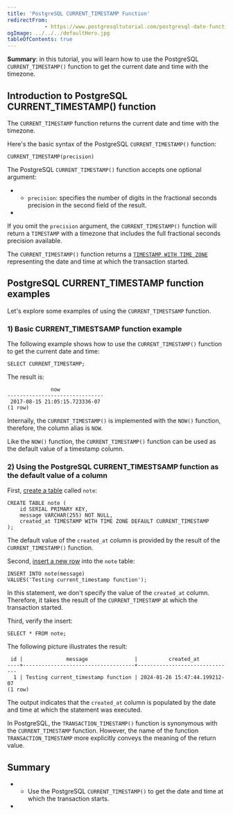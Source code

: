 ```yaml
---
title: 'PostgreSQL CURRENT_TIMESTAMP Function'
redirectFrom: 
            - https://www.postgresqltutorial.com/postgresql-date-functions/postgresql-current_timestamp/
ogImage: ../../../defaultHero.jpg
tableOfContents: true
---
```


**Summary**: in this tutorial, you will learn how to use the PostgreSQL `CURRENT_TIMESTAMP()` function to get the current date and time with the timezone.



## Introduction to PostgreSQL CURRENT_TIMESTAMP() function



The `CURRENT_TIMESTAMP` function returns the current date and time with the timezone.



Here's the basic syntax of the PostgreSQL `CURRENT_TIMESTAMP()` function:



```
CURRENT_TIMESTAMP(precision)
```



The PostgreSQL `CURRENT_TIMESTAMP()` function accepts one optional argument:



- - `precision`: specifies the number of digits in the fractional seconds precision in the second field of the result.
- 


If you omit the `precision` argument, the `CURRENT_TIMESTAMP()` function will return a `TIMESTAMP` with a timezone that includes the full fractional seconds precision available.



The `CURRENT_TIMESTAMP()` function returns a [`TIMESTAMP WITH TIME ZONE`](/docs/postgresql/postgresql-timestamp) representing the date and time at which the transaction started.



## PostgreSQL CURRENT_TIMESTAMP function examples



Let's explore some examples of using the `CURRENT_TIMESTSAMP` function.



### 1) Basic CURRENT_TIMESTSAMP function example



The following example shows how to use the `CURRENT_TIMESTAMP()` function to get the current date and time:



```
SELECT CURRENT_TIMESTAMP;
```



The result is:



```
              now
-------------------------------
 2017-08-15 21:05:15.723336-07
(1 row)
```



Internally, the `CURRENT_TIMESTAMP()` is implemented with the `NOW()` function, therefore, the column alias is `NOW`.



Like the `NOW()` function, the `CURRENT_TIMESTAMP()` function can be used as the default value of a timestamp column.



### 2) Using the PostgreSQL CURRENT_TIMESTSAMP function as the default value of a column



First, [create a table](/docs/postgresql/postgresql-create-table) called `note`:



```
CREATE TABLE note (
    id SERIAL PRIMARY KEY,
    message VARCHAR(255) NOT NULL,
    created_at TIMESTAMP WITH TIME ZONE DEFAULT CURRENT_TIMESTAMP
);
```



The default value of the `created_at` column is provided by the result of the `CURRENT_TIMESTAMP()` function.



Second, [insert a new row](/docs/postgresql/postgresql-insert) into the `note` table:



```
INSERT INTO note(message)
VALUES('Testing current_timestamp function');
```



In this statement, we don't specify the value of the `created_at` column. Therefore, it takes the result of the `CURRENT_TIMESTAMP` at which the transaction started.



Third, verify the insert:



```
SELECT * FROM note;
```



The following picture illustrates the result:



```
 id |              message               |          created_at
----+------------------------------------+-------------------------------
  1 | Testing current_timestamp function | 2024-01-26 15:47:44.199212-07
(1 row)
```



The output indicates that the `created_at` column is populated by the date and time at which the statement was executed.



In PostgreSQL, the `TRANSACTION_TIMESTAMP()` function is synonymous with the `CURRENT_TIMESTAMP` function. However, the name of the function `TRANSACTION_TIMESTAMP` more explicitly conveys the meaning of the return value.



## Summary



- - Use the PostgreSQL `CURRENT_TIMESTAMP()` to get the date and time at which the transaction starts.
- 

